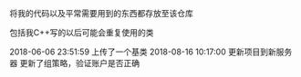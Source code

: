 将我的代码以及平常需要用到的东西都存放至该仓库

包括我C++写的以后可能会重复使用的类

2018-06-06 23:51:59
上传了一个基类
2018-08-16 10:17:00
更新项目到新服务器
更新了组策略，验证账户是否正确
